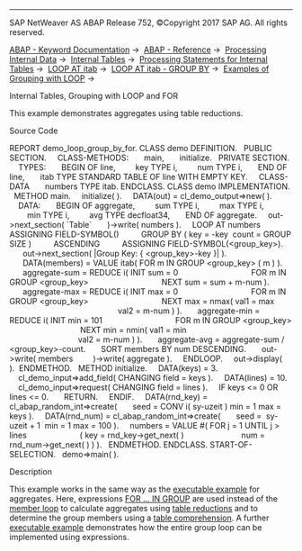   

* * *

SAP NetWeaver AS ABAP Release 752, ©Copyright 2017 SAP AG. All rights reserved.

[ABAP - Keyword Documentation](javascript:call_link\('abenabap.htm'\)) →  [ABAP - Reference](javascript:call_link\('abenabap_reference.htm'\)) →  [Processing Internal Data](javascript:call_link\('abenabap_data_working.htm'\)) →  [Internal Tables](javascript:call_link\('abenitab.htm'\)) →  [Processing Statements for Internal Tables](javascript:call_link\('abentable_processing_statements.htm'\)) →  [LOOP AT itab](javascript:call_link\('abaploop_at_itab_variants.htm'\)) →  [LOOP AT itab - GROUP BY](javascript:call_link\('abaploop_at_itab_group_by.htm'\)) →  [Examples of Grouping with LOOP](javascript:call_link\('abenloop_group_by_abexas.htm'\)) → 

Internal Tables, Grouping with LOOP and FOR

This example demonstrates aggregates using table reductions.

Source Code

REPORT demo\_loop\_group\_by\_for.
CLASS demo DEFINITION.
  PUBLIC SECTION.
    CLASS-METHODS:
      main,
      initialize.
  PRIVATE SECTION.
    TYPES:
      BEGIN OF line,
        key TYPE i,
        num TYPE i,
      END OF line,
      itab TYPE STANDARD TABLE OF line WITH EMPTY KEY.
    CLASS-DATA
      numbers TYPE itab.
ENDCLASS.
CLASS demo IMPLEMENTATION.
  METHOD main.
    initialize( ).
    DATA(out) = cl\_demo\_output=>new( ).
    DATA:
      BEGIN OF aggregate,
        sum TYPE i,
        max TYPE i,
        min TYPE i,
        avg TYPE decfloat34,
      END OF aggregate.
    out->next\_section( \`Table\`
      )->write( numbers ).
    LOOP AT numbers ASSIGNING FIELD-SYMBOL(<wa>)
         GROUP BY ( key = <wa>-key  count = GROUP SIZE )
         ASCENDING
         ASSIGNING FIELD-SYMBOL(<group\_key>).
      out->next\_section( |Group Key: { <group\_key>-key }| ).
      DATA(members) = VALUE itab( FOR m IN GROUP <group\_key> ( m ) ).
      aggregate-sum = REDUCE i( INIT sum = 0
                                FOR m IN GROUP <group\_key>
                                NEXT sum = sum + m-num ).
      aggregate-max = REDUCE i( INIT max = 0
                                FOR m IN GROUP <group\_key>
                                NEXT max = nmax( val1 = max
                                                 val2 = m-num ) ).
      aggregate-min = REDUCE i( INIT min = 101
                                FOR m IN GROUP <group\_key>
                                NEXT min = nmin( val1 = min
                                                 val2 = m-num ) ).
      aggregate-avg = aggregate-sum / <group\_key>-count.
      SORT members BY num DESCENDING.
      out->write( members
        )->write( aggregate ).
    ENDLOOP.
    out->display( ).  ENDMETHOD.
  METHOD initialize.
    DATA(keys) = 3.
    cl\_demo\_input=>add\_field( CHANGING field = keys ).
    DATA(lines) = 10.
    cl\_demo\_input=>request( CHANGING field = lines ).
    IF keys <= 0 OR lines <= 0.
      RETURN.
    ENDIF.
    DATA(rnd\_key) = cl\_abap\_random\_int=>create(
      seed = CONV i( sy-uzeit ) min = 1 max = keys ).
    DATA(rnd\_num) = cl\_abap\_random\_int=>create(
      seed =  sy-uzeit + 1  min = 1 max = 100 ).
    numbers = VALUE #( FOR j = 1 UNTIL j > lines
                       ( key = rnd\_key->get\_next( )
                         num = rnd\_num->get\_next( ) ) ).
  ENDMETHOD.
ENDCLASS.
START-OF-SELECTION.
  demo=>main( ).

Description

This example works in the same way as the [executable example](javascript:call_link\('abenloop_group_by_aggregates_abexa.htm'\)) for aggregates. Here, expressions [FOR ... IN GROUP](javascript:call_link\('abenfor_in_group.htm'\)) are used instead of the [member loop](javascript:call_link\('abenmember_loop_glosry.htm'\) "Glossary Entry") to calculate aggregates using [table reductions](javascript:call_link\('abentable_reduction_glosry.htm'\) "Glossary Entry") and to determine the group members using a [table comprehension](javascript:call_link\('abentable_comprehension_glosry.htm'\) "Glossary Entry"). A further [executable example](javascript:call_link\('abenfor_group_by_aggregates_abexa.htm'\)) demonstrates how the entire group loop can be implemented using expressions.
